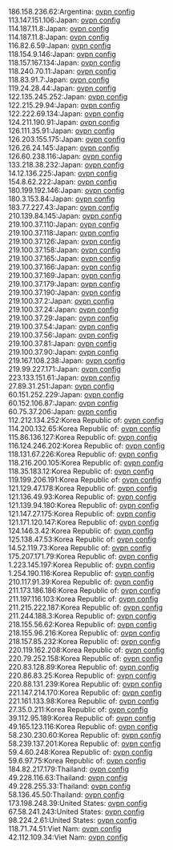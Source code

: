 186.158.236.62:Argentina: [ovpn config](vpn/186_158_236_62.ovpn)  
113.147.151.106:Japan: [ovpn config](vpn/113_147_151_106.ovpn)  
114.187.11.8:Japan: [ovpn config](vpn/114_187_11_8.ovpn)  
114.187.11.8:Japan: [ovpn config](vpn/114_187_11_8.ovpn)  
116.82.6.59:Japan: [ovpn config](vpn/116_82_6_59.ovpn)  
118.154.9.146:Japan: [ovpn config](vpn/118_154_9_146.ovpn)  
118.157.167.134:Japan: [ovpn config](vpn/118_157_167_134.ovpn)  
118.240.70.11:Japan: [ovpn config](vpn/118_240_70_11.ovpn)  
118.83.91.7:Japan: [ovpn config](vpn/118_83_91_7.ovpn)  
119.24.28.44:Japan: [ovpn config](vpn/119_24_28_44.ovpn)  
122.135.245.252:Japan: [ovpn config](vpn/122_135_245_252.ovpn)  
122.215.29.94:Japan: [ovpn config](vpn/122_215_29_94.ovpn)  
122.222.69.134:Japan: [ovpn config](vpn/122_222_69_134.ovpn)  
124.211.190.91:Japan: [ovpn config](vpn/124_211_190_91.ovpn)  
126.111.35.91:Japan: [ovpn config](vpn/126_111_35_91.ovpn)  
126.203.155.175:Japan: [ovpn config](vpn/126_203_155_175.ovpn)  
126.26.24.145:Japan: [ovpn config](vpn/126_26_24_145.ovpn)  
126.60.238.116:Japan: [ovpn config](vpn/126_60_238_116.ovpn)  
133.218.38.232:Japan: [ovpn config](vpn/133_218_38_232.ovpn)  
14.12.136.225:Japan: [ovpn config](vpn/14_12_136_225.ovpn)  
154.8.62.222:Japan: [ovpn config](vpn/154_8_62_222.ovpn)  
180.199.192.146:Japan: [ovpn config](vpn/180_199_192_146.ovpn)  
180.3.153.84:Japan: [ovpn config](vpn/180_3_153_84.ovpn)  
183.77.227.43:Japan: [ovpn config](vpn/183_77_227_43.ovpn)  
210.139.84.145:Japan: [ovpn config](vpn/210_139_84_145.ovpn)  
219.100.37.110:Japan: [ovpn config](vpn/219_100_37_110.ovpn)  
219.100.37.118:Japan: [ovpn config](vpn/219_100_37_118.ovpn)  
219.100.37.126:Japan: [ovpn config](vpn/219_100_37_126.ovpn)  
219.100.37.158:Japan: [ovpn config](vpn/219_100_37_158.ovpn)  
219.100.37.165:Japan: [ovpn config](vpn/219_100_37_165.ovpn)  
219.100.37.166:Japan: [ovpn config](vpn/219_100_37_166.ovpn)  
219.100.37.169:Japan: [ovpn config](vpn/219_100_37_169.ovpn)  
219.100.37.179:Japan: [ovpn config](vpn/219_100_37_179.ovpn)  
219.100.37.190:Japan: [ovpn config](vpn/219_100_37_190.ovpn)  
219.100.37.2:Japan: [ovpn config](vpn/219_100_37_2.ovpn)  
219.100.37.24:Japan: [ovpn config](vpn/219_100_37_24.ovpn)  
219.100.37.29:Japan: [ovpn config](vpn/219_100_37_29.ovpn)  
219.100.37.54:Japan: [ovpn config](vpn/219_100_37_54.ovpn)  
219.100.37.56:Japan: [ovpn config](vpn/219_100_37_56.ovpn)  
219.100.37.81:Japan: [ovpn config](vpn/219_100_37_81.ovpn)  
219.100.37.90:Japan: [ovpn config](vpn/219_100_37_90.ovpn)  
219.167.108.238:Japan: [ovpn config](vpn/219_167_108_238.ovpn)  
219.99.227.171:Japan: [ovpn config](vpn/219_99_227_171.ovpn)  
223.133.151.61:Japan: [ovpn config](vpn/223_133_151_61.ovpn)  
27.89.31.251:Japan: [ovpn config](vpn/27_89_31_251.ovpn)  
60.151.252.229:Japan: [ovpn config](vpn/60_151_252_229.ovpn)  
60.152.106.87:Japan: [ovpn config](vpn/60_152_106_87.ovpn)  
60.75.37.206:Japan: [ovpn config](vpn/60_75_37_206.ovpn)  
112.212.134.252:Korea Republic of: [ovpn config](vpn/112_212_134_252.ovpn)  
114.200.132.65:Korea Republic of: [ovpn config](vpn/114_200_132_65.ovpn)  
115.86.136.127:Korea Republic of: [ovpn config](vpn/115_86_136_127.ovpn)  
116.124.246.202:Korea Republic of: [ovpn config](vpn/116_124_246_202.ovpn)  
118.131.67.226:Korea Republic of: [ovpn config](vpn/118_131_67_226.ovpn)  
118.216.200.105:Korea Republic of: [ovpn config](vpn/118_216_200_105.ovpn)  
118.35.183.12:Korea Republic of: [ovpn config](vpn/118_35_183_12.ovpn)  
119.199.206.191:Korea Republic of: [ovpn config](vpn/119_199_206_191.ovpn)  
121.129.47.178:Korea Republic of: [ovpn config](vpn/121_129_47_178.ovpn)  
121.136.49.93:Korea Republic of: [ovpn config](vpn/121_136_49_93.ovpn)  
121.139.94.180:Korea Republic of: [ovpn config](vpn/121_139_94_180.ovpn)  
121.147.27.175:Korea Republic of: [ovpn config](vpn/121_147_27_175.ovpn)  
121.171.120.147:Korea Republic of: [ovpn config](vpn/121_171_120_147.ovpn)  
124.146.3.42:Korea Republic of: [ovpn config](vpn/124_146_3_42.ovpn)  
125.138.47.53:Korea Republic of: [ovpn config](vpn/125_138_47_53.ovpn)  
14.52.119.73:Korea Republic of: [ovpn config](vpn/14_52_119_73.ovpn)  
175.207.171.79:Korea Republic of: [ovpn config](vpn/175_207_171_79.ovpn)  
1.223.145.197:Korea Republic of: [ovpn config](vpn/1_223_145_197.ovpn)  
1.254.190.116:Korea Republic of: [ovpn config](vpn/1_254_190_116.ovpn)  
210.117.91.39:Korea Republic of: [ovpn config](vpn/210_117_91_39.ovpn)  
211.173.186.186:Korea Republic of: [ovpn config](vpn/211_173_186_186.ovpn)  
211.197.116.103:Korea Republic of: [ovpn config](vpn/211_197_116_103.ovpn)  
211.215.222.187:Korea Republic of: [ovpn config](vpn/211_215_222_187.ovpn)  
211.244.188.3:Korea Republic of: [ovpn config](vpn/211_244_188_3.ovpn)  
218.155.56.62:Korea Republic of: [ovpn config](vpn/218_155_56_62.ovpn)  
218.155.96.216:Korea Republic of: [ovpn config](vpn/218_155_96_216.ovpn)  
218.157.85.232:Korea Republic of: [ovpn config](vpn/218_157_85_232.ovpn)  
220.119.162.208:Korea Republic of: [ovpn config](vpn/220_119_162_208.ovpn)  
220.79.252.158:Korea Republic of: [ovpn config](vpn/220_79_252_158.ovpn)  
220.83.128.89:Korea Republic of: [ovpn config](vpn/220_83_128_89.ovpn)  
220.86.83.25:Korea Republic of: [ovpn config](vpn/220_86_83_25.ovpn)  
220.88.131.239:Korea Republic of: [ovpn config](vpn/220_88_131_239.ovpn)  
221.147.214.170:Korea Republic of: [ovpn config](vpn/221_147_214_170.ovpn)  
221.161.133.98:Korea Republic of: [ovpn config](vpn/221_161_133_98.ovpn)  
27.35.0.211:Korea Republic of: [ovpn config](vpn/27_35_0_211.ovpn)  
39.112.95.189:Korea Republic of: [ovpn config](vpn/39_112_95_189.ovpn)  
49.165.123.116:Korea Republic of: [ovpn config](vpn/49_165_123_116.ovpn)  
58.230.230.60:Korea Republic of: [ovpn config](vpn/58_230_230_60.ovpn)  
58.239.137.201:Korea Republic of: [ovpn config](vpn/58_239_137_201.ovpn)  
59.4.60.248:Korea Republic of: [ovpn config](vpn/59_4_60_248.ovpn)  
59.6.97.75:Korea Republic of: [ovpn config](vpn/59_6_97_75.ovpn)  
184.82.217.179:Thailand: [ovpn config](vpn/184_82_217_179.ovpn)  
49.228.116.63:Thailand: [ovpn config](vpn/49_228_116_63.ovpn)  
49.228.255.33:Thailand: [ovpn config](vpn/49_228_255_33.ovpn)  
58.136.45.50:Thailand: [ovpn config](vpn/58_136_45_50.ovpn)  
173.198.248.39:United States: [ovpn config](vpn/173_198_248_39.ovpn)  
67.58.241.243:United States: [ovpn config](vpn/67_58_241_243.ovpn)  
98.224.2.61:United States: [ovpn config](vpn/98_224_2_61.ovpn)  
118.71.74.51:Viet Nam: [ovpn config](vpn/118_71_74_51.ovpn)  
42.112.109.34:Viet Nam: [ovpn config](vpn/42_112_109_34.ovpn)  

